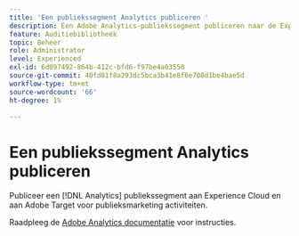 ```yaml
---
title: 'Een publiekssegment Analytics publiceren '
description: Een Adobe Analytics-publiekssegment publiceren naar de Experience Cloud en naar Adobe Target voor marketingactiviteiten voor het publiek.
feature: Auditiebibliotheek
topic: Beheer
role: Administrator
level: Experienced
exl-id: 6d097492-864b-412c-bfd6-f97be4a03558
source-git-commit: 40fd81f8a293dc5bca3b41e8f6e708d1be4bae5d
workflow-type: tm+mt
source-wordcount: '66'
ht-degree: 1%

---
```


# Een publiekssegment Analytics publiceren

Publiceer een [!DNL Analytics] publiekssegment aan Experience Cloud en aan Adobe Target voor publieksmarketing activiteiten.

Raadpleeg de [Adobe Analytics documentatie](https://experienceleague.adobe.com/docs/analytics/components/segmentation/segmentation-workflow/seg-publish.html?lang=en) voor instructies.
